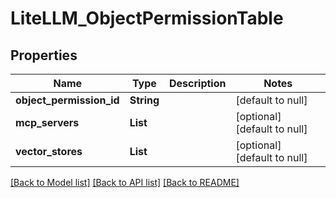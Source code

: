 # LiteLLM_ObjectPermissionTable
## Properties

| Name | Type | Description | Notes |
|------------ | ------------- | ------------- | -------------|
| **object\_permission\_id** | **String** |  | [default to null] |
| **mcp\_servers** | **List** |  | [optional] [default to null] |
| **vector\_stores** | **List** |  | [optional] [default to null] |

[[Back to Model list]](../README.md#documentation-for-models) [[Back to API list]](../README.md#documentation-for-api-endpoints) [[Back to README]](../README.md)

